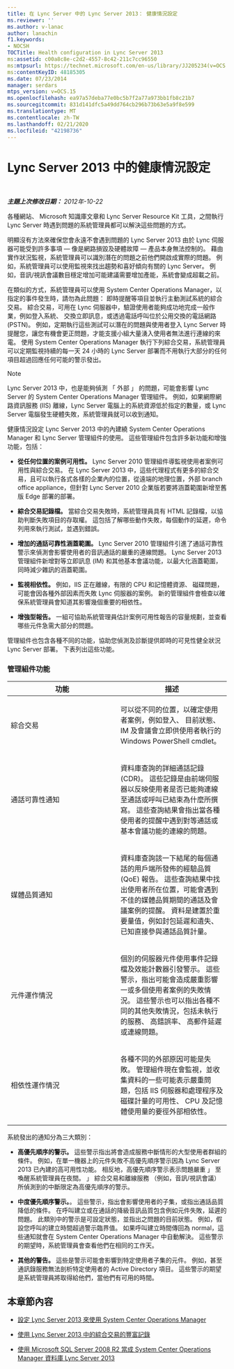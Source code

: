 ```yaml
---
title: 在 Lync Server 中的 Lync Server 2013： 健康情況設定
ms.reviewer: ''
ms.author: v-lanac
author: lanachin
f1.keywords:
- NOCSH
TOCTitle: Health configuration in Lync Server 2013
ms:assetid: c00a8c8e-c2d2-4557-8c42-211c7cc96550
ms:mtpsurl: https://technet.microsoft.com/en-us/library/JJ205234(v=OCS.15)
ms:contentKeyID: 48185305
ms.date: 07/23/2014
manager: serdars
mtps_version: v=OCS.15
ms.openlocfilehash: ea97a57deba77e0bc5b7f2a77a973bb1fb8c21b7
ms.sourcegitcommit: 831d141dfc5a49dd764cb296b73b63e5a9f8e599
ms.translationtype: MT
ms.contentlocale: zh-TW
ms.lasthandoff: 02/21/2020
ms.locfileid: "42198736"
---
```

<div data-xmlns="http://www.w3.org/1999/xhtml">

<div class="topic" data-xmlns="http://www.w3.org/1999/xhtml" data-msxsl="urn:schemas-microsoft-com:xslt" data-cs="https://msdn.microsoft.com/">

<div data-asp="https://msdn2.microsoft.com/asp">

# <a name="health-configuration-in-lync-server-2013"></a>Lync Server 2013 中的健康情況設定

</div>

<div id="mainSection">

<div id="mainBody">

<span> </span>

_**主題上次修改日期：** 2012年-10-22_

各種網站、 Microsoft 知識庫文章和 Lync Server Resource Kit 工具，之間執行 Lync Server 時遇到問題的系統管理員都可以解決這些問題的方式。

明顯沒有方法來確保您會永遠不會遇到問題的 Lync Server 2013 由於 Lync 伺服器可能受到許多事項 — 像是網路損毀及硬體故障 — 產品本身無法控制的。 藉由實作狀況監視，系統管理員可以識別潛在的問題之前他們開啟成實際的問題。 例如，系統管理員可以使用監視來找出趨勢和喜好傾向有關的 Lync Server。 例如，音訊/視訊會議數目穩定增加可能建議需要增加產能，系統會變成超載之前。

在類似的方式，系統管理員可以使用 System Center Operations Manager，以指定的事件發生時，請勿為此問題： 即時提醒等項目並執行主動測試系統的綜合交易。 綜合交易，可用在 Lync 伺服器中，驗證使用者能夠成功地完成一般作業，例如登入系統、 交換立即訊息，或透過電話呼叫位於公用交換的電話網路 (PSTN)。 例如，定期執行這些測試可以潛在的問題與使用者登入 Lync Server 時提醒您，讓您有機會更正問題，才能支援小組大量湧入使用者無法進行連線的來電。 使用 System Center Operations Manager 執行下列綜合交易，系統管理員可以定期監視持續的每一天 24 小時的 Lync Server 部署而不用執行大部分的任何項目超過回應任何可能的警示發出。

<div>


> [!NOTE]  
> Lync Server 2013 中，也是能夠偵測 「 外部 」 的問題，可能會影響 Lync Server 的 System Center Operations Manager 管理組件。 例如，如果網際網路資訊服務 (IIS) 離線，Lync Server 電腦上的系統資源低於指定的數量，或 Lync Server 電腦發生硬體失敗，系統管理員就可以收到通知。



</div>

健康情況設定 Lync Server 2013 中的內建繞 System Center Operations Manager 和 Lync Server 管理組件的使用。 這些管理組件包含許多新功能和增強功能，包括：

  - **從任何位置的案例可用性。** Lync Server 2010 管理組件導監視使用者案例可用性與綜合交易。 在 Lync Server 2013 中，這些代理程式有更多的綜合交易，且可以執行各式各樣的企業內的位置，從遠端的地理位置，外部 branch office appliance，但針對 Lync Server 2010 企業版若要將涵蓋範圍新增至舊版 Edge 部署的部署。

  - **綜合交易記錄檔。** 當綜合交易失敗時，系統管理員具有 HTML 記錄檔，以協助判斷失敗項目的存取權。 這包括了解哪些動作失敗，每個動作的延遲，命令列用來執行測試，並遇到錯誤。

  - **增加的通話可靠性涵蓋範圍。** Lync Server 2010 管理組件引進了通話可靠性警示來偵測會影響使用者的音訊通話的嚴重的連線問題。 Lync Server 2013 管理組件新增對等立即訊息 (IM) 和其他基本會議功能，以最大化涵蓋範圍，同時減少雜訊的涵蓋範圍。

  - **監視相依性。** 例如，IIS 正在離線，有限的 CPU 和記憶體資源、 磁碟問題，可能會因各種外部因素而失敗 Lync 伺服器的案例。 新的管理組件會檢查以確保系統管理員會知道其影響幾個重要的相依性。

  - **增強型報告。** 一組可協助系統管理員估計案例可用性報告的容量規劃，並查看哪些元件急需大部分的問題。

管理組件也包含各種不同的功能，協助您偵測及診斷提供即時的可見性健全狀況 Lync Server 部署。 下表列出這些功能。

### <a name="management-pack-features"></a>管理組件功能

<table>
<colgroup>
<col style="width: 50%" />
<col style="width: 50%" />
</colgroup>
<thead>
<tr class="header">
<th>功能</th>
<th>描述</th>
</tr>
</thead>
<tbody>
<tr class="odd">
<td><p>綜合交易</p></td>
<td><p>可以從不同的位置，以確定使用者案例，例如登入、 目前狀態、 IM 及會議會立即供使用者執行的 Windows PowerShell cmdlet。</p></td>
</tr>
<tr class="even">
<td><p>通話可靠性通知</p></td>
<td><p>資料庫查詢的詳細通話記錄 (CDR)。 這些記錄是由前端伺服器以反映使用者是否已能夠連線至通話或呼叫已結束為什麼所撰寫。 這些查詢結果會指出當各種使用者的提醒中遇到對等通話或基本會議功能的連線的問題。</p></td>
</tr>
<tr class="odd">
<td><p>媒體品質通知</p></td>
<td><p>資料庫查詢該一下結尾的每個通話的用戶端所發佈的經驗品質 (QoE) 報告。 這些查詢結果中找出使用者所在位置，可能會遇到不佳的媒體品質期間的通話及會議案例的提醒。 資料是建置於重要量值，例如封包延遲和遺失、 已知直接參與通話品質計量。</p></td>
</tr>
<tr class="even">
<td><p>元件運作情況</p></td>
<td><p>個別的伺服器元件使用事件記錄檔及效能計數器引發警示。 這些警示，指出可能會造成嚴重影響一或多個使用者案例的失敗情況。 這些警示也可以指出各種不同的其他失敗情況，包括未執行的服務、 高錯誤率、 高郵件延遲或連線問題。</p></td>
</tr>
<tr class="odd">
<td><p>相依性運作情況</p></td>
<td><p>各種不同的外部原因可能是失敗。 管理組件現在會監視，並收集資料的一些可能表示嚴重問題，包括 IIS 伺服器和處理程序及磁碟計量的可用性、 CPU 及記憶體使用量的要徑外部相依性。</p></td>
</tr>
</tbody>
</table>


系統發出的通知分為三大類別：

  - **高優先順序的警示。** 這些警示指出將會造成服務中斷情形的大型使用者群組的條件。 例如，在單一機器上的元件失敗不高優先順序警示因為 Lync Server 2013 已內建的高可用性功能。 相反地，高優先順序警示表示問題嚴重 」 至喚醒系統管理員在夜間。 」 綜合交易和離線服務 （例如，音訊/視訊會議） 所偵測到的中斷限定為高優先順序的警示。

  - **中度優先順序警示。**。 這些警示，指出會影響使用者的子集，或指出通話品質降低的條件。 在呼叫建立或在通話的降級音訊品質包含例如元件失敗，延遲的問題。 此類別中的警示是可設定狀態，並指出之問題的目前狀態。 例如，假設您呼叫的建立時間超過警示臨界值。 如果呼叫建立時間傳回為 normal，這些通知就會在 System Center Operations Manager 中自動解決。 這些警示的期望時，系統管理員會查看他們在相同的工作天。

  - **其他的警告。** 這些是警示可能會影響到特定使用者子集的元件。 例如，甚至通訊錄服務無法剖析特定使用者的 Active Directory 項目。 這些警示的期望是系統管理員將取得給他們，當他們有可用的時間。

<div>

## <a name="in-this-section"></a>本章節內容

  - [設定 Lync Server 2013 來使用 System Center Operations Manager](lync-server-2013-configuring-lync-server-to-work-with-system-center-operations-manager.md)

  - [使用 Lync Server 2013 中的綜合交易的豐富記錄](lync-server-2013-using-rich-logging-for-synthetic-transactions.md)

  - [使用 Microsoft SQL Server 2008 R2 當成 System Center Operations Manager 資料庫 Lync Server 2013](lync-server-2013-using-microsoft-sql-server-2008-r2-as-your-system-center-operations-manager-database.md)

</div>

</div>

<span> </span>

</div>

</div>

</div>

